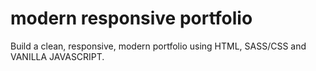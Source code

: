 # modern responsive portfolio
Build a clean, responsive, modern portfolio using HTML, SASS/CSS and VANILLA JAVASCRIPT.
